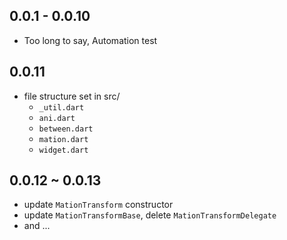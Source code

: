 ## 0.0.1 - 0.0.10
- Too long to say, Automation test

## 0.0.11
- file structure set in src/
  - `_util.dart`
  - `ani.dart`
  - `between.dart`
  - `mation.dart`
  - `widget.dart`

## 0.0.12 ~ 0.0.13
- update `MationTransform` constructor
- update `MationTransformBase`, delete `MationTransformDelegate`
- and ...
